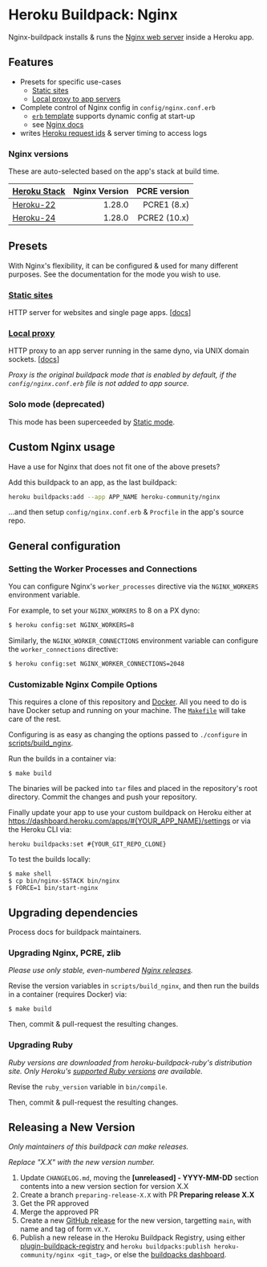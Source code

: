 # Heroku Buildpack: Nginx

Nginx-buildpack installs & runs the [Nginx web server](https://nginx.org/) inside a Heroku app.

## Features

* Presets for specific use-cases
	- [Static sites](STATIC.md)
	- [Local proxy to app servers](PROXY.md)
* Complete control of Nginx config in `config/nginx.conf.erb`
	- [`erb` template](https://github.com/ruby/erb) supports dynamic config at start-up
	- see [Nginx docs](https://nginx.org/en/docs/)
* writes [Heroku request ids](https://devcenter.heroku.com/articles/http-request-id) & server timing to access logs


### Nginx versions

These are auto-selected based on the app's stack at build time.

| [Heroku Stack](https://devcenter.heroku.com/articles/stack) | Nginx Version | PCRE version |
|--------------|--------------:|-------------:|
| [Heroku-22](https://devcenter.heroku.com/articles/heroku-22-stack) | 1.28.0 | PCRE1 (8.x) |
| [Heroku-24](https://devcenter.heroku.com/articles/heroku-24-stack) | 1.28.0 | PCRE2 (10.x) |

## Presets

With Nginx's flexibility, it can be configured & used for many different purposes. See the documentation for the mode you wish to use.

### [Static sites](STATIC.md)

HTTP server for websites and single page apps. [[docs](STATIC.md)]

### [Local proxy](PROXY.md)

HTTP proxy to an app server running in the same dyno, via UNIX domain sockets. [[docs](PROXY.md)]

_Proxy is the original buildpack mode that is enabled by default, if the `config/nginx.conf.erb` file is not added to app source._

### Solo mode (deprecated)

This mode has been superceeded by [Static mode](STATIC.md).

## Custom Nginx usage

Have a use for Nginx that does not fit one of the above presets?

Add this buildpack to an app, as the last buildpack:
```bash
heroku buildpacks:add --app APP_NAME heroku-community/nginx
```

…and then setup `config/nginx.conf.erb` & `Procfile` in the app's source repo.

## General configuration

### Setting the Worker Processes and Connections

You can configure Nginx's `worker_processes` directive via the
`NGINX_WORKERS` environment variable.

For example, to set your `NGINX_WORKERS` to 8 on a PX dyno:

```bash
$ heroku config:set NGINX_WORKERS=8
```

Similarly, the `NGINX_WORKER_CONNECTIONS` environment variable can configure the `worker_connections` directive:

```bash
$ heroku config:set NGINX_WORKER_CONNECTIONS=2048
```

### Customizable Nginx Compile Options

This requires a clone of this repository and [Docker](https://www.docker.com/). All you need to do is have Docker setup and running on your machine. The [`Makefile`](Makefile) will take care of the rest.

Configuring is as easy as changing the options passed to `./configure` in [scripts/build_nginx](scripts/build_nginx).

Run the builds in a container via:

```
$ make build
```

The binaries will be packed into `tar` files and placed in the repository's root directory. Commit the changes and push your repository.

Finally update your app to use your custom buildpack on Heroku either at https://dashboard.heroku.com/apps/#{YOUR_APP_NAME}/settings or via the Heroku CLI via:

```
heroku buildpacks:set #{YOUR_GIT_REPO_CLONE}
```

To test the builds locally:

```
$ make shell
$ cp bin/nginx-$STACK bin/nginx
$ FORCE=1 bin/start-nginx
```

## Upgrading dependencies

Process docs for buildpack maintainers.

### Upgrading Nginx, PCRE, zlib

_Please use only stable, even-numbered [Nginx releases](https://nginx.org/en/download.html)._

Revise the version variables in `scripts/build_nginx`, and then run the builds in a container (requires Docker) via:

```
$ make build
```

Then, commit & pull-request the resulting changes.

### Upgrading Ruby

_Ruby versions are downloaded from heroku-buildpack-ruby's distribution site. Only Heroku's [supported Ruby versions](https://devcenter.heroku.com/articles/ruby-support#ruby-versions) are available._

Revise the `ruby_version` variable in `bin/compile`.

Then, commit & pull-request the resulting changes.

## Releasing a New Version

_Only maintainers of this buildpack can make releases._

_Replace "X.X" with the new version number._

1. Update `CHANGELOG.md`, moving the **[unreleased] - YYYY-MM-DD** section contents into a new version section for version X.X
2. Create a branch `preparing-release-X.X` with PR **Preparing release X.X**
3. Get the PR approved
4. Merge the approved PR
5. Create a new [GitHub release](https://github.com/heroku/heroku-buildpack-nginx/releases) for the new version, targetting `main`, with name and tag of form `vX.Y`.
6. Publish a new release in the Heroku Buildpack Registry, using either [plugin-buildpack-registry](https://github.com/heroku/plugin-buildpack-registry) and `heroku buildpacks:publish heroku-community/nginx <git_tag>`, or else the [buildpacks dashboard](https://addons-next.heroku.com/buildpacks/cf2713a5-65d0-4bc8-8dd2-b00d8d4f03f4/publish).

